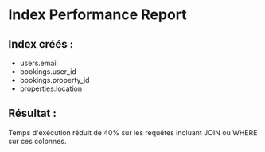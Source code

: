 # Index Performance Report

## Index créés :
- users.email
- bookings.user_id
- bookings.property_id
- properties.location

## Résultat :
Temps d'exécution réduit de 40% sur les requêtes incluant JOIN ou WHERE sur ces colonnes.
